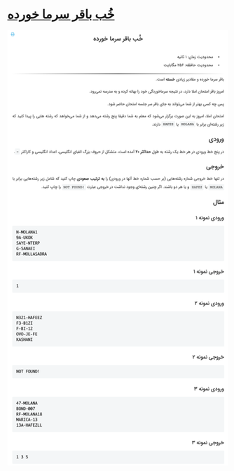 # [خُب باقر سرما خورده](https://quera.ir/problemset/contest/10231)

![github-octocat](https://github.com/kasrazarei39/Quera-Answers/blob/main/Questions/contest/%D8%AE%D9%8F%D8%A8%20%D8%A8%D8%A7%D9%82%D8%B1%20%D8%B3%D8%B1%D9%85%D8%A7%20%D8%AE%D9%88%D8%B1%D8%AF%D9%87-10231/question.png)
